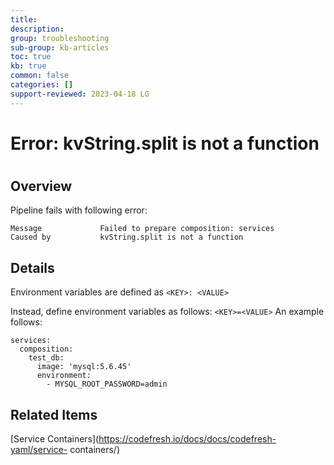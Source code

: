 ```yaml
---
title: 
description: 
group: troubleshooting
sub-group: kb-articles
toc: true
kb: true
common: false
categories: []
support-reviewed: 2023-04-18 LG
---
```


# Error: kvString.split is not a function

#

## Overview

Pipeline fails with following error:

    
    
    Message             Failed to prepare composition: services                                                                                                                                                               
    Caused by           kvString.split is not a function
    
    
    
                                                                                                                                                                
    

## Details

Environment variables are defined as `<KEY>: <VALUE>`

Instead, define environment variables as follows: `<KEY>=<VALUE>` An example
follows:

    
    
    services:
      composition:
        test_db:
          image: 'mysql:5.6.45'
          environment:
            - MYSQL_ROOT_PASSWORD=admin
    

## Related Items

[Service Containers](https://codefresh.io/docs/docs/codefresh-yaml/service-
containers/)

